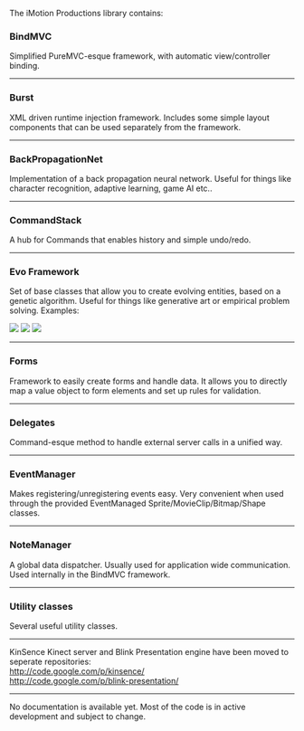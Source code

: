 The iMotion Productions library contains:

### BindMVC ###
Simplified PureMVC-esque framework, with automatic view/controller binding.

---

### Burst ###
XML driven runtime injection framework. Includes some simple layout components that can be used separately from the framework.

---

### BackPropagationNet ###
Implementation of a back propagation neural network. Useful for things like character recognition, adaptive learning, game AI etc..

---

### CommandStack ###
A hub for Commands that enables history and simple undo/redo.

---

### Evo Framework ###
Set of base classes that allow you to create evolving entities, based on a genetic  algorithm. Useful for things like generative art or empirical problem solving.
Examples:

[![](http://farm9.staticflickr.com/8012/6998895588_8372a1a1d9_s.jpg)](http://www.flickr.com/photos/pietersls/6998895588/in/set-72157629148748084)
[![](http://farm8.staticflickr.com/7194/6969590253_10dee8681b_s.jpg)](http://www.flickr.com/photos/pietersls/6969590253/in/set-72157629148748084)
[![](http://farm8.staticflickr.com/7190/6969178203_4488213e29_s.jpg)](http://www.flickr.com/photos/pietersls/6969178203/in/set-72157629148748084)

---

### Forms ###
Framework to easily create forms and handle data. It allows you to directly map a value object to form elements and set up rules for validation.

---

### Delegates ###
Command-esque method to handle external server calls in a unified way.

---

### EventManager ###
Makes registering/unregistering events easy. Very convenient when used through the provided EventManaged Sprite/MovieClip/Bitmap/Shape classes.

---

### NoteManager ###
A global data dispatcher. Usually used for application wide communication. Used internally in the BindMVC framework.

---

### Utility classes ###
Several useful utility classes.

---

KinSence Kinect server and Blink Presentation engine have been moved to seperate repositories:<br />
http://code.google.com/p/kinsence/<br />
http://code.google.com/p/blink-presentation/

---


No documentation is available yet. Most of the code is in active development and subject to change.